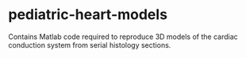 # pediatric-heart-models
Contains Matlab code required to reproduce 3D models of the cardiac conduction system from serial histology sections.
